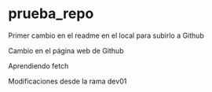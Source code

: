 # prueba_repo

Primer cambio en el readme en el local para subirlo a Github


Cambio en el página web de Github


Aprendiendo fetch

Modificaciones desde la rama dev01
